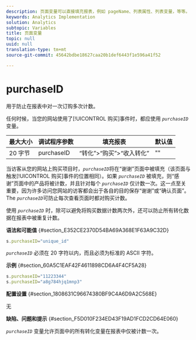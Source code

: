 ```yaml
---
description: 页面变量可以直接填充报表，例如 pageName、列表属性、列表变量，等等。
keywords: Analytics Implementation
solution: Analytics
subtopic: Variables
title: 页面变量
topic: null
uuid: null
translation-type: tm+mt
source-git-commit: 45642bdbe18627caa20b1def6443f1e596a41f52

---
```



# purchaseID

 用于防止在报表中对一次订购多次计数。

<!-- 

purchaseID.xml

 -->

任何时候，当您的网站使用了[!UICONTROL 购买]事件时，都应使用 *`purchaseID`* 变量。

| 最大大小 | 调试程序参数 | 填充报表 | 默认值 |
|---|---|---|---|
| 20 字节 | purchaseID | “转化”&gt;“购买”&gt;“收入转化” | "" |

当访客从您的网站上购买项目时，*`purchaseID`*&#x200B;将在“谢谢”页面中被填充（该页面与触发[!UICONTROL 购买]事件的位置相同）。如果 *`purchaseID`* 被填充，则“感谢”页面中的产品将被计数，并且针对每个 *`purchaseID`* 仅计数一次。这一点至关重要，因为许多访问您网站的访客都会出于各自的目的保存“谢谢”或“确认页面”。The *`purchaseID`*&#x200B;可防止每次查看页面时都对购买计数。

使用 *`purchaseID`* 时，除可以避免将购买数据计数两次外，还可以防止所有转化数据在报表中被重复计数。

**语法和可能值** {#section_E352CE2370D54BA69A368E1F63A9C32D}

```js
s.purchaseID="unique_id"
```

*`purchaseID`* 必须在 20 字符以内，而且必须为标准的 ASCII 字符。

**示例** {#section_60A5C1EAF42F4611898CD6A4F4CF5A28}

```js
s.purchaseID="11223344" 
s.purchaseID="a8g784hjq1mnp3"
```

**配置设置** {#section_1808631C96674380BF9C4A6D9A2C568E}

无

**缺陷、问题和提示** {#section_F5D010F234ED43F19AD1FCD2CD64E060}

*`purchaseID`* 变量允许页面中的所有转化变量在报表中仅被计数一次。
